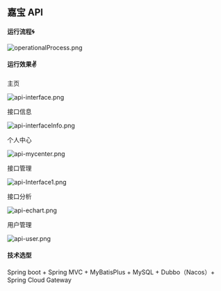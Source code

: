 ## 嘉宝 API

#### 运行流程🌀

![operationalProcess.png](https://vip.helloimg.com/i/2024/07/03/668556cdf3bf6.png)

#### 运行效果✌️

主页

![api-interface.png](https://vip.helloimg.com/i/2024/07/03/668550517d357.png)

接口信息

![api-interfaceInfo.png](https://vip.helloimg.com/i/2024/07/03/6685502dd5386.png)

个人中心

![api-mycenter.png](https://vip.helloimg.com/i/2024/07/03/6685500d775b5.png)

接口管理

![api-Interface1.png](https://vip.helloimg.com/i/2024/07/03/6685503f1bbae.png)

接口分析

![api-echart.png](https://vip.helloimg.com/i/2024/07/03/66855061b14f3.png)

用户管理

![api-user.png](https://vip.helloimg.com/i/2024/07/03/66854ff3ec579.png)

#### 技术选型

Spring boot + Spring MVC + MyBatisPlus + MySQL + Dubbo（Nacos）+ Spring Cloud Gateway
